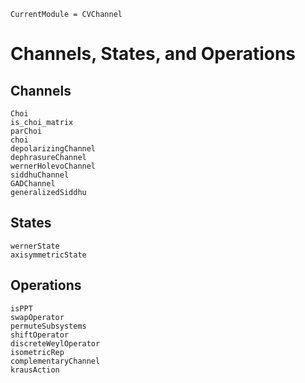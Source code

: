 ```@meta
CurrentModule = CVChannel
```
# Channels, States, and Operations

## Channels

```@docs
Choi
is_choi_matrix
parChoi
choi
depolarizingChannel
dephrasureChannel
wernerHolevoChannel
siddhuChannel
GADChannel
generalizedSiddhu
```

## States

```@docs
wernerState
axisymmetricState
```

## Operations

```@docs
isPPT
swapOperator
permuteSubsystems
shiftOperator
discreteWeylOperator
isometricRep
complementaryChannel
krausAction
```
